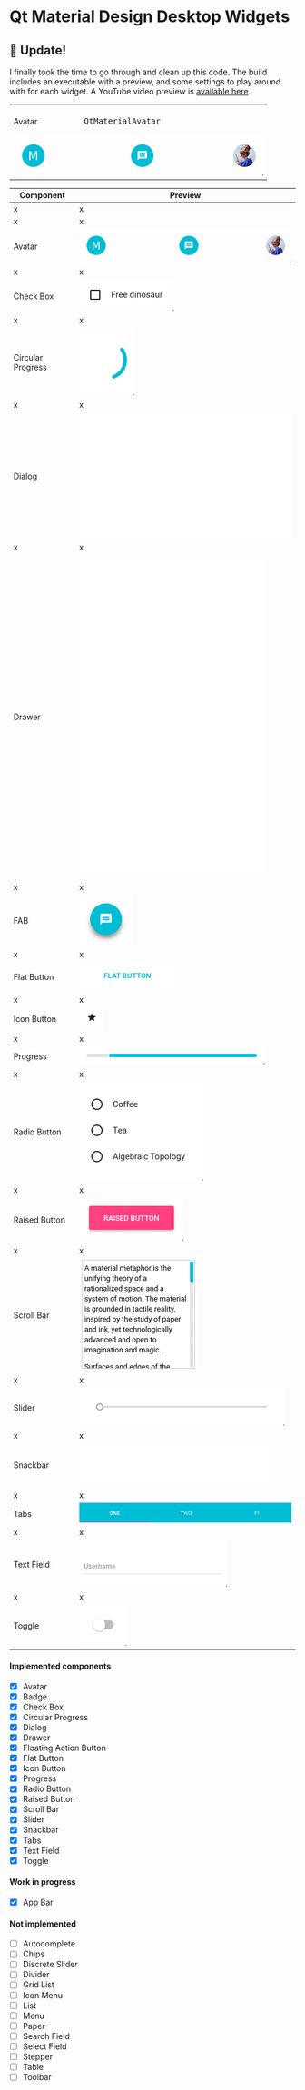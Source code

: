 # Qt Material Design Desktop Widgets

## :hatched_chick: Update!

I finally took the time to go through and clean up this code. The build includes an executable with a preview, and some settings to play around with for each widget. A YouTube video preview is [available here](http://www.youtube.com/watch?v=21UMeNVBPU4).

<table>
  <tr>
    <td colspan="2"></td>
  </tr>
  <tr>
    <td>
      Avatar
    </td>
    <td>
      <pre>QtMaterialAvatar</pre>
    </td>
  </tr>
  <tr>
    <td colspan="2">
      <img src="gifs/avatar.gif" />
    </td>
  </tr>
</table>

Component         | Preview                                                         
----------------- | ------------------------------------------------  
x                 | x
x                 | x
Avatar            | ![Avatar](gifs/avatar.gif)                        
x                 | x
Check Box         | ![Check Box](gifs/checkbox.gif) 
x                 | x
Circular Progress | ![Circular Progressj](gifs/circularprogress.gif)  
x                 | x
Dialog            | ![Dialog](gifs/dialog.gif)                        
x                 | x
Drawer            | ![Drawer](gifs/drawer.gif)                        
x                 | x
FAB               | ![FAB](gifs/fab.gif)                              
x                 | x
Flat Button       | ![Flat Button](gifs/flatbutton.gif)               
x                 | x
Icon Button       | ![Icon Button](gifs/iconbutton.gif)               
x                 | x
Progress          | ![Progress](gifs/progress.gif)                    
x                 | x
Radio Button      | ![Radio Button](gifs/radiobutton.gif)             
x                 | x
Raised Button     | ![Raised Button](gifs/raisedbutton.gif)           
x                 | x
Scroll Bar        | ![Scroll Bar](gifs/scrollbar.gif)                 
x                 | x
Slider            | ![Slider](gifs/slider.gif)                        
x                 | x
Snackbar          | ![Snackbar](gifs/snackbar.gif)                    
x                 | x
Tabs              | ![Tabs](gifs/tabs.gif)                           
x                 | x
Text Field        | ![Text Field](gifs/textfield.gif)                 
x                 | x
Toggle            | ![checkbox](gifs/toggle.gif)                      

#### Implemented components

- [x] Avatar
- [x] Badge
- [x] Check Box
- [x] Circular Progress
- [x] Dialog
- [x] Drawer
- [x] Floating Action Button
- [x] Flat Button
- [x] Icon Button
- [x] Progress
- [x] Radio Button
- [x] Raised Button
- [x] Scroll Bar
- [x] Slider
- [x] Snackbar
- [x] Tabs
- [x] Text Field
- [x] Toggle

#### Work in progress

- [x] App Bar

#### Not implemented 

- [ ] Autocomplete
- [ ] Chips
- [ ] Discrete Slider
- [ ] Divider
- [ ] Grid List
- [ ] Icon Menu
- [ ] List
- [ ] Menu
- [ ] Paper
- [ ] Search Field
- [ ] Select Field
- [ ] Stepper
- [ ] Table
- [ ] Toolbar
